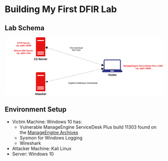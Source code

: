 # Building My First DFIR Lab

## Lab Schema

![](LabSchema.png)


## Environment Setup
- Victim Machine: Windows 10 has:
    -  Vulnerable ManageEngine ServiceDesk Plus build 11303 found on the [ManageEngine Archives](https://archives.manageengine.com/service-desk/11303/)
    -  Sysmon for Windows Logging
    -  Wireshark
- Attacker Machine: Kali Linux
- Server: Windows 10


